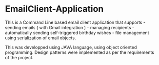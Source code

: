 # EmailClient-Application
This is a Command Line based email client application that supports
     - sending emails ( with Gmail integration )
     - managing recipients
     - automatically sending self-triggered birthday wishes 
     - file management using serialization of email objects.

This was developped using JAVA language, using object oriented programming. 
Design patterns were implemented as per the requirements of the project. 
